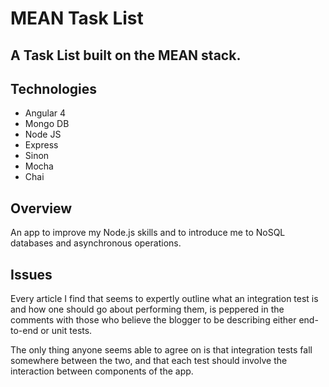 # MEAN Task List

## A Task List built on the MEAN stack.

## Technologies

- Angular 4
- Mongo DB
- Node JS
- Express
- Sinon
- Mocha
- Chai

## Overview

  An app to improve my Node.js skills and to introduce me to NoSQL databases and asynchronous operations.

## Issues
  Every article I find that seems to expertly outline what an integration test is and how one should go about performing them, is peppered in the comments with those who believe the blogger to be describing either end-to-end or unit tests.

  The only thing anyone seems able to agree on is that integration tests fall somewhere between the two, and that each test should involve the interaction between components of the app.
